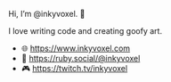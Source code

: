 Hi, I’m @inkyvoxel. 👋

I love writing code and creating goofy art.

- 🌐 https://www.inkyvoxel.com
- 🦣 https://ruby.social/@inkyvoxel
- 🎮 https://twitch.tv/inkyvoxel

<!---
inkyvoxel/inkyvoxel is a ✨ special ✨ repository because its `README.md` (this file) appears on your GitHub profile.
You can click the Preview link to take a look at your changes.
--->
